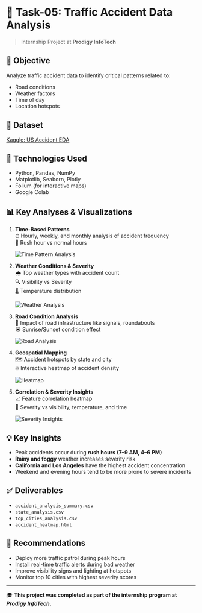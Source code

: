 # 🚦 Task-05: Traffic Accident Data Analysis
> Internship Project at **Prodigy InfoTech**

## 📌 Objective
Analyze traffic accident data to identify critical patterns related to:
- Road conditions
- Weather factors
- Time of day
- Location hotspots

## 📁 Dataset
[Kaggle: US Accident EDA](https://www.kaggle.com/code/harshalbhamare/us-accident-eda)

## 🔧 Technologies Used
- Python, Pandas, NumPy
- Matplotlib, Seaborn, Plotly
- Folium (for interactive maps)
- Google Colab

## 📊 Key Analyses & Visualizations

1. **Time-Based Patterns**  
   ⏰ Hourly, weekly, and monthly analysis of accident frequency  
   📍 Rush hour vs normal hours

   ![Time Pattern Analysis](https://github.com/Soumyareddy-0804/PRODIGY_DS_5/blob/main/Task_5_time_based_patterns.png)

2. **Weather Conditions & Severity**  
   🌧️ Top weather types with accident count  
   🔍 Visibility vs Severity  
   🌡️ Temperature distribution

   ![Weather Analysis](https://github.com/Soumyareddy-0804/PRODIGY_DS_5/blob/main/Task_5_Weather_conditions.png)

3. **Road Condition Analysis**  
   🚦 Impact of road infrastructure like signals, roundabouts  
   ☀️ Sunrise/Sunset condition effect

   ![Road Analysis](https://github.com/Soumyareddy-0804/PRODIGY_DS_5/blob/main/Task_5_Road_condtion.png)

4. **Geospatial Mapping**  
   🗺️ Accident hotspots by state and city  
   🔥 Interactive heatmap of accident density

   ![Heatmap](https://github.com/Soumyareddy-0804/PRODIGY_DS_5/blob/main/Task_5_Map.png)

5. **Correlation & Severity Insights**  
   📈 Feature correlation heatmap  
   🔬 Severity vs visibility, temperature, and time

   ![Severity Insights](https://github.com/Soumyareddy-0804/PRODIGY_DS_5/blob/main/Task_5_Severity.png)

## 💡 Key Insights
- Peak accidents occur during **rush hours (7–9 AM, 4–6 PM)**
- **Rainy and foggy** weather increases severity risk
- **California and Los Angeles** have the highest accident concentration
- Weekend and evening hours tend to be more prone to severe incidents

## ✅ Deliverables
- `accident_analysis_summary.csv`  
- `state_analysis.csv`  
- `top_cities_analysis.csv`  
- `accident_heatmap.html`

## 🧠 Recommendations
- Deploy more traffic patrol during peak hours
- Install real-time traffic alerts during bad weather
- Improve visibility signs and lighting at hotspots
- Monitor top 10 cities with highest severity scores

---

🎓 **This project was completed as part of the internship program at _Prodigy InfoTech_.**

